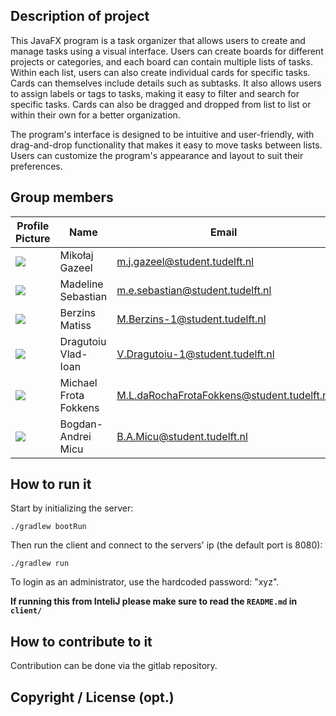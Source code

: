 ## Description of project

This JavaFX program is a task organizer that allows users to create and manage tasks using a visual interface. Users can create boards for different projects or categories, 
and each board can contain multiple lists of tasks. Within each list, users can 
also create individual cards for specific tasks. Cards can themselves include details such as subtasks.
It also allows users to assign labels or tags to tasks, making it easy to filter 
and search for specific tasks.
Cards can also be dragged and dropped from list to list or within their own for a better organization.

The program's interface is designed to be intuitive and user-friendly, with drag-and-drop functionality that makes it
easy to move tasks between lists. Users can customize the program's appearance and layout to suit their 
preferences.
 
## Group members


| Profile Picture | Name | Email |
|---|---|---|
| ![](https://eu.ui-avatars.com/api/?name=OOPP&length=4&size=50&color=DDD&background=777&font-size=0.325) | Mikołaj Gazeel | m.j.gazeel@student.tudelft.nl |
| ![](https://eu.ui-avatars.com/api/?name=OOPP&length=4&size=50&color=DDD&background=777&font-size=0.325) | Madeline Sebastian | m.e.sebastian@student.tudelft.nl |
| ![](https://eu.ui-avatars.com/api/?name=OOPP&length=4&size=50&color=DDD&background=777&font-size=0.325) | Berzins Matiss | M.Berzins-1@student.tudelft.nl |
| ![](https://eu.ui-avatars.com/api/?name=OOPP&length=4&size=50&color=DDD&background=777&font-size=0.325) | Dragutoiu Vlad-Ioan | V.Dragutoiu-1@student.tudelft.nl |
| ![](https://eu.ui-avatars.com/api/?name=OOPP&length=4&size=50&color=DDD&background=777&font-size=0.325) | Michael Frota Fokkens | M.L.daRochaFrotaFokkens@student.tudelft.nl |
| ![](https://eu.ui-avatars.com/api/?name=OOPP&length=4&size=50&color=DDD&background=777&font-size=0.325) | Bogdan-Andrei Micu | B.A.Micu@student.tudelft.nl |

<!-- Instructions (remove once assignment has been completed -->
<!-- - Add (only!) your own name to the table above (use Markdown formatting) -->
<!-- - Mention your *student* email address -->
<!-- - Preferably add a recognizable photo, otherwise add your GitLab photo -->
<!-- - (please make sure the photos have the same size) --> 

## How to run it

Start by initializing the server:
```
./gradlew bootRun
```

Then run the client and connect to the servers' ip (the default port is 8080):
```
./gradlew run
```

To login as an administrator, use the hardcoded password: "xyz".

__**If running this from InteliJ please make sure to read the `README.md` in `client/`**__

## How to contribute to it

Contribution can be done via the gitlab repository.

## Copyright / License (opt.)
